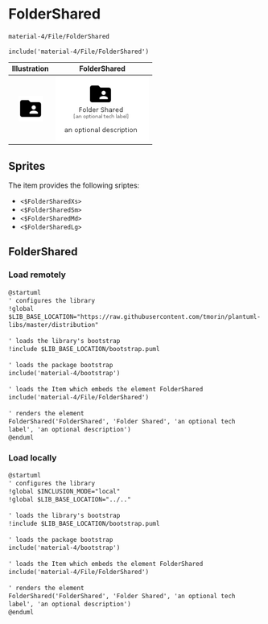 # FolderShared


```text
material-4/File/FolderShared
```

```text
include('material-4/File/FolderShared')
```



| Illustration | FolderShared |
| :---: | :---: |
| ![illustration for Illustration](../../material-4/File/FolderShared.png) | ![illustration for FolderShared](../../material-4/File/FolderShared.Local.png) |



## Sprites
The item provides the following sriptes:

- `<$FolderSharedXs>`
- `<$FolderSharedSm>`
- `<$FolderSharedMd>`
- `<$FolderSharedLg>`





## FolderShared

### Load remotely
```plantuml
@startuml
' configures the library
!global $LIB_BASE_LOCATION="https://raw.githubusercontent.com/tmorin/plantuml-libs/master/distribution"

' loads the library's bootstrap
!include $LIB_BASE_LOCATION/bootstrap.puml

' loads the package bootstrap
include('material-4/bootstrap')

' loads the Item which embeds the element FolderShared
include('material-4/File/FolderShared')

' renders the element
FolderShared('FolderShared', 'Folder Shared', 'an optional tech label', 'an optional description')
@enduml
```

### Load locally
```plantuml
@startuml
' configures the library
!global $INCLUSION_MODE="local"
!global $LIB_BASE_LOCATION="../.."

' loads the library's bootstrap
!include $LIB_BASE_LOCATION/bootstrap.puml

' loads the package bootstrap
include('material-4/bootstrap')

' loads the Item which embeds the element FolderShared
include('material-4/File/FolderShared')

' renders the element
FolderShared('FolderShared', 'Folder Shared', 'an optional tech label', 'an optional description')
@enduml
```

